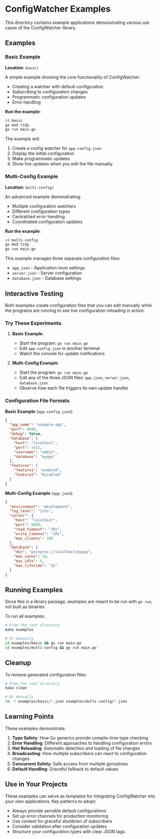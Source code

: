 # ConfigWatcher Examples

This directory contains example applications demonstrating various use cases of the ConfigWatcher library.

## Examples

### Basic Example

**Location**: `basic/`

A simple example showing the core functionality of ConfigWatcher:

- Creating a watcher with default configuration
- Subscribing to configuration changes
- Programmatic configuration updates
- Error handling

**Run the example**:
```bash
cd basic
go mod tidy
go run main.go
```

The example will:
1. Create a config watcher for `app-config.json`
2. Display the initial configuration
3. Make programmatic updates
4. Show live updates when you edit the file manually

### Multi-Config Example

**Location**: `multi-config/`

An advanced example demonstrating:

- Multiple configuration watchers
- Different configuration types
- Centralized error handling
- Coordinated configuration updates

**Run the example**:
```bash
cd multi-config
go mod tidy
go run main.go
```

This example manages three separate configuration files:
- `app.json` - Application-level settings
- `server.json` - Server configuration
- `database.json` - Database settings

## Interactive Testing

Both examples create configuration files that you can edit manually while the programs are running to see live configuration reloading in action.

### Try These Experiments

1. **Basic Example**:
   - Start the program: `go run main.go`
   - Edit `app-config.json` in another terminal
   - Watch the console for update notifications

2. **Multi-Config Example**:
   - Start the program: `go run main.go`
   - Edit any of the three JSON files: `app.json`, `server.json`, `database.json`
   - Observe how each file triggers its own update handler

### Configuration File Formats

**Basic Example** (`app-config.json`):
```json
{
  "app_name": "example-app",
  "port": 8080,
  "debug": false,
  "database": {
    "host": "localhost",
    "port": 5432,
    "username": "admin",
    "database": "myapp"
  },
  "features": {
    "feature1": "enabled",
    "feature2": "disabled"
  }
}
```

**Multi-Config Example** (`app.json`):
```json
{
  "environment": "development",
  "log_level": "info",
  "server": {
    "host": "localhost",
    "port": 8080,
    "read_timeout": "30s",
    "write_timeout": "30s",
    "max_clients": 100
  },
  "database": {
    "dsn": "postgres://localhost/myapp",
    "max_conns": 10,
    "max_idle": 5,
    "max_lifetime": "1h"
  }
}
```

## Running Examples

Since this is a library package, examples are meant to be run with `go run`, not built as binaries.

To run all examples:

```bash
# From the root directory
make examples

# Or manually
cd examples/basic && go run main.go
cd examples/multi-config && go run main.go
```

## Cleanup

To remove generated configuration files:

```bash
# From the root directory
make clean

# Or manually
rm -f examples/basic/*.json examples/multi-config/*.json
```

## Learning Points

These examples demonstrate:

1. **Type Safety**: How Go generics provide compile-time type checking
2. **Error Handling**: Different approaches to handling configuration errors
3. **Hot Reloading**: Automatic detection and loading of file changes
4. **Broadcasting**: How multiple subscribers can react to configuration changes
5. **Concurrent Safety**: Safe access from multiple goroutines
6. **Default Handling**: Graceful fallback to default values

## Use in Your Projects

These examples can serve as templates for integrating ConfigWatcher into your own applications. Key patterns to adopt:

- Always provide sensible default configurations
- Set up error channels for production monitoring
- Use context for graceful shutdown of subscribers
- Consider validation after configuration updates
- Structure your configuration types with clear JSON tags
